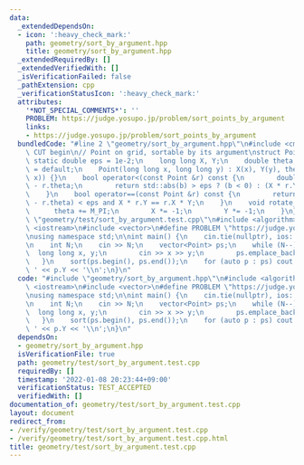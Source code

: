 ```yaml
---
data:
  _extendedDependsOn:
  - icon: ':heavy_check_mark:'
    path: geometry/sort_by_argument.hpp
    title: geometry/sort_by_argument.hpp
  _extendedRequiredBy: []
  _extendedVerifiedWith: []
  _isVerificationFailed: false
  _pathExtension: cpp
  _verificationStatusIcon: ':heavy_check_mark:'
  attributes:
    '*NOT_SPECIAL_COMMENTS*': ''
    PROBLEM: https://judge.yosupo.jp/problem/sort_points_by_argument
    links:
    - https://judge.yosupo.jp/problem/sort_points_by_argument
  bundledCode: "#line 2 \"geometry/sort_by_argument.hpp\"\n#include <cmath>\n\n//\
    \ CUT begin\n// Point on grid, sortable by its argument\nstruct Point {\n    constexpr\
    \ static double eps = 1e-2;\n    long long X, Y;\n    double theta;\n    Point()\
    \ = default;\n    Point(long long x, long long y) : X(x), Y(y), theta(std::atan2(y,\
    \ x)) {}\n    bool operator<(const Point &r) const {\n        double b = theta\
    \ - r.theta;\n        return std::abs(b) > eps ? (b < 0) : (X * r.Y > r.X * Y);\n\
    \    }\n    bool operator==(const Point &r) const {\n        return std::abs(theta\
    \ - r.theta) < eps and X * r.Y == r.X * Y;\n    }\n    void rotate_pi() {\n  \
    \      theta += M_PI;\n        X *= -1;\n        Y *= -1;\n    }\n};\n#line 2\
    \ \"geometry/test/sort_by_argument.test.cpp\"\n#include <algorithm>\n#include\
    \ <iostream>\n#include <vector>\n#define PROBLEM \"https://judge.yosupo.jp/problem/sort_points_by_argument\"\
    \nusing namespace std;\n\nint main() {\n    cin.tie(nullptr), ios::sync_with_stdio(false);\n\
    \n    int N;\n    cin >> N;\n    vector<Point> ps;\n    while (N--) {\n      \
    \  long long x, y;\n        cin >> x >> y;\n        ps.emplace_back(x, y);\n \
    \   }\n    sort(ps.begin(), ps.end());\n    for (auto p : ps) cout << p.X << '\
    \ ' << p.Y << '\\n';\n}\n"
  code: "#include \"geometry/sort_by_argument.hpp\"\n#include <algorithm>\n#include\
    \ <iostream>\n#include <vector>\n#define PROBLEM \"https://judge.yosupo.jp/problem/sort_points_by_argument\"\
    \nusing namespace std;\n\nint main() {\n    cin.tie(nullptr), ios::sync_with_stdio(false);\n\
    \n    int N;\n    cin >> N;\n    vector<Point> ps;\n    while (N--) {\n      \
    \  long long x, y;\n        cin >> x >> y;\n        ps.emplace_back(x, y);\n \
    \   }\n    sort(ps.begin(), ps.end());\n    for (auto p : ps) cout << p.X << '\
    \ ' << p.Y << '\\n';\n}\n"
  dependsOn:
  - geometry/sort_by_argument.hpp
  isVerificationFile: true
  path: geometry/test/sort_by_argument.test.cpp
  requiredBy: []
  timestamp: '2022-01-08 20:23:44+09:00'
  verificationStatus: TEST_ACCEPTED
  verifiedWith: []
documentation_of: geometry/test/sort_by_argument.test.cpp
layout: document
redirect_from:
- /verify/geometry/test/sort_by_argument.test.cpp
- /verify/geometry/test/sort_by_argument.test.cpp.html
title: geometry/test/sort_by_argument.test.cpp
---
```


